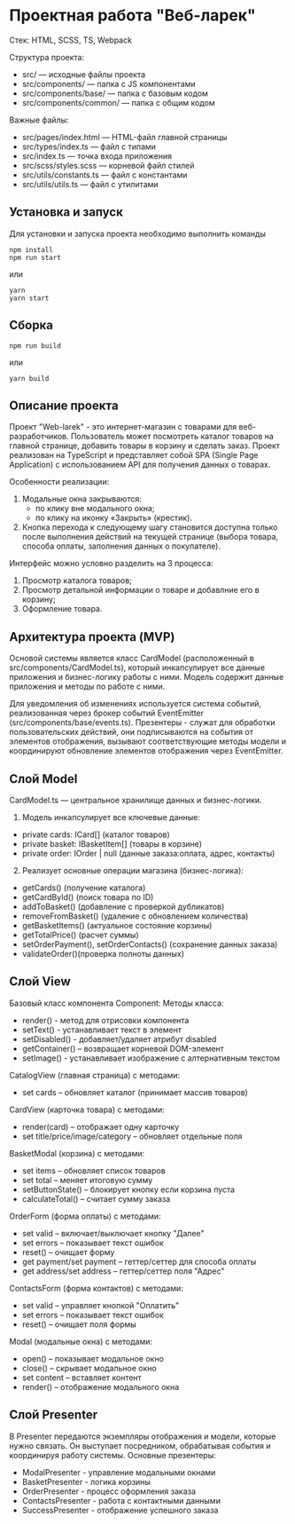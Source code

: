 # Проектная работа "Веб-ларек"

Стек: HTML, SCSS, TS, Webpack

Структура проекта:
- src/ — исходные файлы проекта
- src/components/ — папка с JS компонентами
- src/components/base/ — папка с базовым кодом
- src/components/common/ — папка с общим кодом

Важные файлы:
- src/pages/index.html — HTML-файл главной страницы
- src/types/index.ts — файл с типами
- src/index.ts — точка входа приложения
- src/scss/styles.scss — корневой файл стилей
- src/utils/constants.ts — файл с константами
- src/utils/utils.ts — файл с утилитами

## Установка и запуск
Для установки и запуска проекта необходимо выполнить команды

```
npm install
npm run start
```

или

```
yarn
yarn start
```
## Сборка

```
npm run build
```

или

```
yarn build
```
## Описание проекта

Проект "Web-larek" - это интернет-магазин с товарами для веб-разработчиков. Пользователь может посмотреть каталог товаров на главной странице, добавить товары в корзину и сделать заказ.  Проект реализован на TypeScript и представляет собой SPA (Single Page Application) с использованием API для получения данных о товарах.

Особенности реализации:
 1. Модальные окна закрываются:
    - по клику вне модального окна;
    - по клику на иконку «Закрыть» (крестик).
 2. Кнопка перехода к следующему шагу становится доступна только после выполнения действий на текущей странице (выбора товара, способа оплаты, заполнения данных о покупателе).

Интерфейс можно условно разделить на 3 процесса:
1. Просмотр каталога товаров;
2. Просмотр детальной информации о товаре и добавлние его в корзину;
3. Оформление товара.

## Архитектура проекта (MVP)

Основой системы является класс CardModel (расположенный в src/components/CardModel.ts), который инкапсулирует все данные приложения и бизнес-логику работы с ними. Модель содержит данные приложения и методы по работе с ними.

Для уведомления об изменениях используется система событий, реализованная через брокер событий EventEmitter (src/components/base/events.ts). 
Презентеры - служат для обработки пользовательских действий, они подписываются на события от элементов отображения, вызывают соответствующие методы модели и координируют обновление элементов отображения через EventEmitter.

## Слой Model

CardModel.ts —  центральное хранилище данных и бизнес-логики.
1. Модель инкапсулирует все ключевые данные:
  - private cards: ICard[] (каталог товаров)
  - private basket: IBasketItem[] (товары в корзине)
  - private order: IOrder | null (данные заказа:оплата, адрес, контакты)

2. Реализует основные операции магазина (бизнес-логика):
- getCards() (получение каталога)
- getCardById() (поиск товара по ID) 
- addToBasket() (добавление с проверкой дубликатов)
- removeFromBasket() (удаление с обновлением количества)
- getBasketItems() (актуальное состояние корзины)
- getTotalPrice() (расчет суммы)
- setOrderPayment(), setOrderContacts() (сохранение данных заказа)
- validateOrder()(проверка полноты данных)

## Слой View

Базовый класс компонента Component:
 Методы класса:
  - render() - метод для отрисовки компонента
  - setText() - устанавливает текст в элемент
  - setDisabled() - добавляет/удаляет атрибут disabled
  - getContainer() – возвращает корневой DOM-элемент
  - setImage() - устанавливает изображение с алтернативным текстом

 CatalogView (главная страница) с методами:
 - set cards – обновляет каталог (принимает массив товаров)

 CardView (карточка товара) с методами:
 - render(card) – отображает одну карточку
 - set title/price/image/category – обновляет отдельные поля

 BasketModal (корзина) с методами:
 - set items – обновляет список товаров
 - set total – меняет итоговую сумму
 - setButtonState() – блокирует кнопку если корзина пуста
 - calculateTotal() – считает сумму заказа

 OrderForm (форма оплаты) с методами:
 - set valid – включает/выключает кнопку "Далее"
 - set errors – показывает текст ошибок
 - reset() – очищает форму
 - get payment/set payment – геттер/сеттер для способа оплаты
 - get address/set address – геттер/сеттер поля "Адрес"

 ContactsForm (форма контактов) с методами:
 - set valid – управляет кнопкой "Оплатить"
 - set errors – показывает текст ошибок
 - reset() – очищает поля формы

 Modal (модальные окна) с методами:
 - open() – показывает модальное окно
 - close() – скрывает модальное окно
 - set content – вставляет контент
 - render() – отображение модального окна


 ## Слой Presenter

В Presenter передаются экземпляры отображения и модели, которые нужно связать. Он выступает посредником, обрабатывая события и координируя работу системы.
Основные презентеры:
- ModalPresenter - управление модальными окнами
- BasketPresenter - логика корзины
- OrderPresenter - процесс оформления заказа
- ContactsPresenter - работа с контактными данными
- SuccessPresenter - отображение успешного заказа


